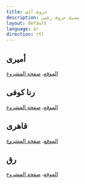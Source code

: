 ```yaml
---
title: حروف ألف
description: مسبك حروف رقمی
layout: default
language: ar
direction: rtl
---
```


أمیری
-----
[الموقع](https://amirifont.org)، [صفحة المشروع](https://github.com/aliftype/amiri)

رنا كوفی
--------
[الموقع](/rana-kufi)، [صفحة المشروع](https://github.com/aliftype/rana-kufi)

قاهری
-----
[الموقع](/qahiri)، [صفحة المشروع](https://github.com/aliftype/qahiri)

رق
-----
[الموقع](/raqq)، [صفحة المشروع](https://github.com/aliftype/raqq)

